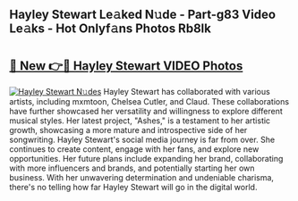 ## Hayley Stewart Le𝚊ked N𝚞de - Part-g83 Video Le𝚊ks - Hot Onlyf𝚊ns Photos Rb8lk

# <h2><a href="http://ab64549.deff.icu/?id=Hayley+Stewart">🔗 New 👉🔴 Hayley Stewart VIDEO Photos</a></h2>

[![Hayley Stewart N𝚞des](https://i.imgur.com/rIISA9y.gif)](http://ab64549.deff.icu/?id=Hayley+Stewart)
Hayley Stewart has collaborated with various artists, including mxmtoon, Chelsea Cutler, and Claud. These collaborations have further showcased her versatility and willingness to explore different musical styles. Her latest project, "Ashes," is a testament to her artistic growth, showcasing a more mature and introspective side of her songwriting. Hayley Stewart's social media journey is far from over. She continues to create content, engage with her fans, and explore new opportunities. Her future plans include expanding her brand, collaborating with more influencers and brands, and potentially starting her own business. With her unwavering determination and undeniable charisma, there's no telling how far Hayley Stewart will go in the digital world.
